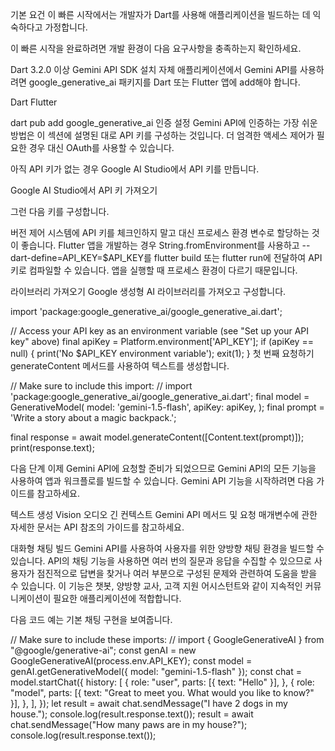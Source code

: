 기본 요건
이 빠른 시작에서는 개발자가 Dart를 사용해 애플리케이션을 빌드하는 데 익숙하다고 가정합니다.

이 빠른 시작을 완료하려면 개발 환경이 다음 요구사항을 충족하는지 확인하세요.

Dart 3.2.0 이상
Gemini API SDK 설치
자체 애플리케이션에서 Gemini API를 사용하려면 google_generative_ai 패키지를 Dart 또는 Flutter 앱에 add해야 합니다.

Dart
Flutter

dart pub add google_generative_ai
인증 설정
Gemini API에 인증하는 가장 쉬운 방법은 이 섹션에 설명된 대로 API 키를 구성하는 것입니다. 더 엄격한 액세스 제어가 필요한 경우 대신 OAuth를 사용할 수 있습니다.

아직 API 키가 없는 경우 Google AI Studio에서 API 키를 만듭니다.

Google AI Studio에서 API 키 가져오기

그런 다음 키를 구성합니다.

버전 제어 시스템에 API 키를 체크인하지 말고 대신 프로세스 환경 변수로 할당하는 것이 좋습니다. Flutter 앱을 개발하는 경우 String.fromEnvironment를 사용하고 --dart-define=API_KEY=$API_KEY를 flutter build 또는 flutter run에 전달하여 API 키로 컴파일할 수 있습니다. 앱을 실행할 때 프로세스 환경이 다르기 때문입니다.

라이브러리 가져오기
Google 생성형 AI 라이브러리를 가져오고 구성합니다.


import 'package:google_generative_ai/google_generative_ai.dart';

// Access your API key as an environment variable (see "Set up your API key" above)
final apiKey = Platform.environment['API_KEY'];
if (apiKey == null) {
  print('No \$API_KEY environment variable');
  exit(1);
}
첫 번째 요청하기
generateContent 메서드를 사용하여 텍스트를 생성합니다.


// Make sure to include this import:
// import 'package:google_generative_ai/google_generative_ai.dart';
final model = GenerativeModel(
  model: 'gemini-1.5-flash',
  apiKey: apiKey,
);
final prompt = 'Write a story about a magic backpack.';

final response = await model.generateContent([Content.text(prompt)]);
print(response.text);

다음 단계
이제 Gemini API에 요청할 준비가 되었으므로 Gemini API의 모든 기능을 사용하여 앱과 워크플로를 빌드할 수 있습니다. Gemini API 기능을 시작하려면 다음 가이드를 참고하세요.

텍스트 생성
Vision
오디오
긴 컨텍스트
Gemini API 메서드 및 요청 매개변수에 관한 자세한 문서는 API 참조의 가이드를 참고하세요.


대화형 채팅 빌드
Gemini API를 사용하여 사용자를 위한 양방향 채팅 환경을 빌드할 수 있습니다. API의 채팅 기능을 사용하면 여러 번의 질문과 응답을 수집할 수 있으므로 사용자가 점진적으로 답변을 찾거나 여러 부분으로 구성된 문제와 관련하여 도움을 받을 수 있습니다. 이 기능은 챗봇, 양방향 교사, 고객 지원 어시스턴트와 같이 지속적인 커뮤니케이션이 필요한 애플리케이션에 적합합니다.

다음 코드 예는 기본 채팅 구현을 보여줍니다.


// Make sure to include these imports:
// import { GoogleGenerativeAI } from "@google/generative-ai";
const genAI = new GoogleGenerativeAI(process.env.API_KEY);
const model = genAI.getGenerativeModel({ model: "gemini-1.5-flash" });
const chat = model.startChat({
  history: [
    {
      role: "user",
      parts: [{ text: "Hello" }],
    },
    {
      role: "model",
      parts: [{ text: "Great to meet you. What would you like to know?" }],
    },
  ],
});
let result = await chat.sendMessage("I have 2 dogs in my house.");
console.log(result.response.text());
result = await chat.sendMessage("How many paws are in my house?");
console.log(result.response.text());